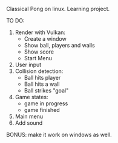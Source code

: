 Classical Pong on linux. Learning project.

TO DO:
1. Render with Vulkan:
    - Create a window
    - Show ball, players and walls
    - Show score
    - Start Menu
2. User input
3. Collision detection:
    - Ball hits player
    - Ball hits a wall
    - Ball strikes "goal"
4. Game states:
    - game in progress
    - game finished
5. Main menu
6. Add sound

BONUS: make it work on windows as well.
